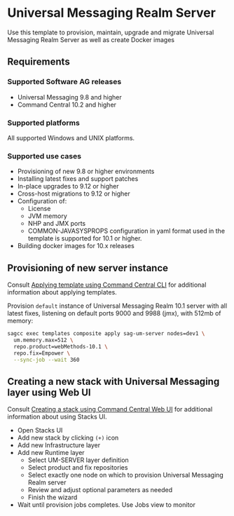 <!-- Copyright 2013 - 2018 Software AG, Darmstadt, Germany and/or its licensors

   SPDX-License-Identifier: Apache-2.0

    Licensed under the Apache License, Version 2.0 (the "License");
    you may not use this file except in compliance with the License.
    You may obtain a copy of the License at

        http://www.apache.org/licenses/LICENSE-2.0

    Unless required by applicable law or agreed to in writing, software
    distributed under the License is distributed on an "AS IS" BASIS,
     WITHOUT WARRANTIES OR CONDITIONS OF ANY KIND, either express or implied.
     See the License for the specific language governing permissions and

     limitations under the License.                                                  

-->
# Universal Messaging Realm Server

Use this template to provision, maintain, upgrade and migrate Universal Messaging Realm Server
as well as create Docker images

## Requirements

### Supported Software AG releases

* Universal Messaging 9.8 and higher
* Command Central 10.2 and higher

### Supported platforms

All supported Windows and UNIX platforms.

### Supported use cases

* Provisioning of new 9.8 or higher environments
* Installing latest fixes and support patches
* In-place upgrades to 9.12 or higher
* Cross-host migrations to 9.12 or higher
* Configuration of:
  * License
  * JVM memory
  * NHP and JMX ports
  * COMMON-JAVASYSPROPS configuration in yaml format used in the template is supported for 10.1 or higher. 
* Building docker images for 10.x releases

## Provisioning of new server instance

Consult [Applying template using Command Central CLI](https://github.com/SoftwareAG/sagdevops-templates/wiki/Using-default-templates#applying-template-using-command-central-cli) for additional information about applying templates.

Provision `default` instance of Universal Messaging Realm 10.1 server with all latest fixes,
listening on default ports 9000 and 9988 (jmx), with 512mb of memory:

```bash
sagcc exec templates composite apply sag-um-server nodes=dev1 \
  um.memory.max=512 \
  repo.product=webMethods-10.1 \
  repo.fix=Empower \
  --sync-job --wait 360
```

## Creating a new stack with Universal Messaging layer using Web UI

Consult [Creating a stack using Command Central Web UI](https://github.com/SoftwareAG/sagdevops-templates/wiki/Using-default-templates#creating-a-new-stack-using-web-ui)
for additional information about using Stacks UI.

* Open Stacks UI
* Add new stack by clicking `(+)` icon
* Add new Infrastructure layer
* Add new Runtime layer
  * Select UM-SERVER layer definition
  * Select product and fix repositories
  * Select exactly one node on which to provision Universal Messaging Realm server
  * Review and adjust optional parameters as needed
  * Finish the wizard
* Wait until provision jobs completes. Use Jobs view to monitor
